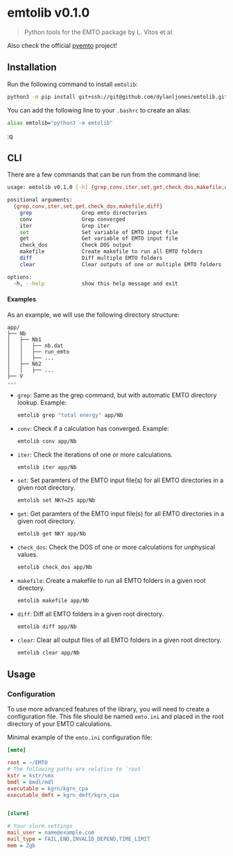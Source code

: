 # emtolib v0.1.0

> Python tools for the EMTO package by L. Vitos et al.

Also check the official [pyemto](https://github.com/hpleva/pyemto) project!


## Installation

Run the following command to install `emtolib`:
```bash
python3 -m pip install git+ssh://git@github.com/dylanljones/emtolib.git
```

You can add the following line to your `.bashrc` to create an alias:
```bash
alias emtolib="python3 -m emtolib"
```
:q


## CLI

There are a few commands that can be run from the command line:

```bash
usage: emtolib v0.1.0 [-h] {grep,conv,iter,set,get,check_dos,makefile,diff} ...

positional arguments:
  {grep,conv,iter,set,get,check_dos,makefile,diff}
    grep                Grep emto directories
    conv                Grep converged
    iter                Grep iter
    set                 Set variable of EMTO input file
    get                 Get variable of EMTO input file
    check_dos           Check DOS output
    makefile            Create makefile to run all EMTO folders
    diff                Diff multiple EMTO folders
    clear               Clear outputs of one or multiple EMTO folders

options:
  -h, --help            show this help message and exit
```

#### Examples

As an example, we will use the following directory structure:

```
app/
├── Nb
│   ├── Nb1
│   │   ├── nb.dat
│   │   ├── run_emto
│   │   ├── ...
│   ├── Nb2
│   │   ├── ...
├── V
...
```


- `grep`:
    Same as the grep command, but with automatic EMTO directory lookup. Example:

    ```bash
    emtolib grep "total energy" app/Nb
    ```

- `conv`:
    Check if a calculation has converged. Example:

    ```bash
    emtolib conv app/Nb
    ```

- `iter`:
    Check the iterations of one or more calculations.

    ```bash
    emtolib iter app/Nb
    ```

- `set`:
    Set paramters of the EMTO input file(s) for all EMTO directories in a
    given root directory.
    ```bash
    emtolib set NKY=25 app/Nb
    ```

- `get`:
    Get paramters of the EMTO input file(s) for all EMTO directories in a
    given root directory.
    ```bash
    emtolib get NKY app/Nb
    ```

- `check_dos`:
    Check the DOS of one or more calculations for unphysical values.

    ```bash
    emtolib check_dos app/Nb
    ```

- `makefile`:
    Create a makefile to run all EMTO folders in a given root directory.

    ```bash
    emtolib makefile app/Nb
    ```

- `diff`:
    Diff all EMTO folders in a given root directory.

    ```bash
    emtolib diff app/Nb
    ```

- `clear`:
    Clear all output files of all EMTO folders in a given root directory.

    ```bash
    emtolib clear app/Nb
    ```


## Usage

### Configuration

To use more advanced features of the library, you will need to create a
configuration file. This file should be named ``emto.ini`` and placed in the
root directory of your EMTO calculations.

Minimal example of the ``emto.ini`` configuration file:

```ini
[emto]

root = ~/EMTO
# The following paths are relative to `root`
kstr = kstr/smx
bmdl = bmdl/mdl
executable = kgrn/kgrn_cpa
executable_dmft = kgrn_dmft/kgrn_cpa


[slurm]

# Your slurm settings
mail_user = name@example.com
mail_type = FAIL,END,INVALID_DEPEND,TIME_LIMIT
mem = 2gb
```
